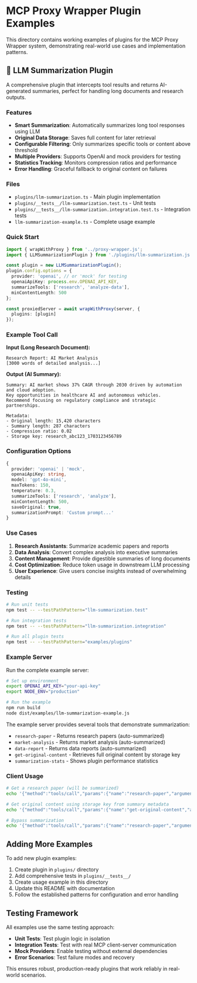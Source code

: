 # MCP Proxy Wrapper Plugin Examples

This directory contains working examples of plugins for the MCP Proxy Wrapper system, demonstrating real-world use cases and implementation patterns.

## 🧠 LLM Summarization Plugin

A comprehensive plugin that intercepts tool results and returns AI-generated summaries, perfect for handling long documents and research outputs.

### Features

- **Smart Summarization**: Automatically summarizes long tool responses using LLM
- **Original Data Storage**: Saves full content for later retrieval
- **Configurable Filtering**: Only summarizes specific tools or content above threshold
- **Multiple Providers**: Supports OpenAI and mock providers for testing
- **Statistics Tracking**: Monitors compression ratios and performance
- **Error Handling**: Graceful fallback to original content on failures

### Files

- `plugins/llm-summarization.ts` - Main plugin implementation
- `plugins/__tests__/llm-summarization.test.ts` - Unit tests
- `plugins/__tests__/llm-summarization.integration.test.ts` - Integration tests
- `llm-summarization-example.ts` - Complete usage example

### Quick Start

```typescript
import { wrapWithProxy } from '../proxy-wrapper.js';
import { LLMSummarizationPlugin } from './plugins/llm-summarization.js';

const plugin = new LLMSummarizationPlugin();
plugin.config.options = {
  provider: 'openai', // or 'mock' for testing
  openaiApiKey: process.env.OPENAI_API_KEY,
  summarizeTools: ['research', 'analyze-data'],
  minContentLength: 500
};

const proxiedServer = await wrapWithProxy(server, {
  plugins: [plugin]
});
```

### Example Tool Call

**Input (Long Research Document):**
```
Research Report: AI Market Analysis
[3000 words of detailed analysis...]
```

**Output (AI Summary):**
```
Summary: AI market shows 37% CAGR through 2030 driven by automation and cloud adoption. 
Key opportunities in healthcare AI and autonomous vehicles. 
Recommend focusing on regulatory compliance and strategic partnerships.

Metadata:
- Original length: 15,420 characters
- Summary length: 287 characters  
- Compression ratio: 0.02
- Storage key: research_abc123_1703123456789
```

### Configuration Options

```typescript
{
  provider: 'openai' | 'mock',
  openaiApiKey: string,
  model: 'gpt-4o-mini',
  maxTokens: 150,
  temperature: 0.3,
  summarizeTools: ['research', 'analyze'],
  minContentLength: 500,
  saveOriginal: true,
  summarizationPrompt: 'Custom prompt...'
}
```

### Use Cases

1. **Research Assistants**: Summarize academic papers and reports
2. **Data Analysis**: Convert complex analysis into executive summaries  
3. **Content Management**: Provide digestible summaries of long documents
4. **Cost Optimization**: Reduce token usage in downstream LLM processing
5. **User Experience**: Give users concise insights instead of overwhelming details

### Testing

```bash
# Run unit tests
npm test -- --testPathPattern="llm-summarization.test"

# Run integration tests  
npm test -- --testPathPattern="llm-summarization.integration"

# Run all plugin tests
npm test -- --testPathPattern="examples/plugins"
```

### Example Server

Run the complete example server:

```bash
# Set up environment
export OPENAI_API_KEY="your-api-key"
export NODE_ENV="production"

# Run the example
npm run build
node dist/examples/llm-summarization-example.js
```

The example server provides several tools that demonstrate summarization:

- `research-paper` - Returns research papers (auto-summarized)
- `market-analysis` - Returns market analysis (auto-summarized)  
- `data-report` - Returns data reports (auto-summarized)
- `get-original-content` - Retrieves full original content by storage key
- `summarization-stats` - Shows plugin performance statistics

### Client Usage

```bash
# Get a research paper (will be summarized)
echo '{"method":"tools/call","params":{"name":"research-paper","arguments":{"topic":"artificial intelligence","depth":"comprehensive"}}}' | node dist/examples/llm-summarization-example.js

# Get original content using storage key from summary metadata
echo '{"method":"tools/call","params":{"name":"get-original-content","arguments":{"storageKey":"research_abc123_1703123456789"}}}' | node dist/examples/llm-summarization-example.js

# Bypass summarization
echo '{"method":"tools/call","params":{"name":"research-paper","arguments":{"topic":"AI","returnOriginal":true}}}' | node dist/examples/llm-summarization-example.js
```

## Adding More Examples

To add new plugin examples:

1. Create plugin in `plugins/` directory
2. Add comprehensive tests in `plugins/__tests__/`
3. Create usage example in this directory
4. Update this README with documentation
5. Follow the established patterns for configuration and error handling

## Testing Framework

All examples use the same testing approach:

- **Unit Tests**: Test plugin logic in isolation
- **Integration Tests**: Test with real MCP client-server communication
- **Mock Providers**: Enable testing without external dependencies
- **Error Scenarios**: Test failure modes and recovery

This ensures robust, production-ready plugins that work reliably in real-world scenarios.